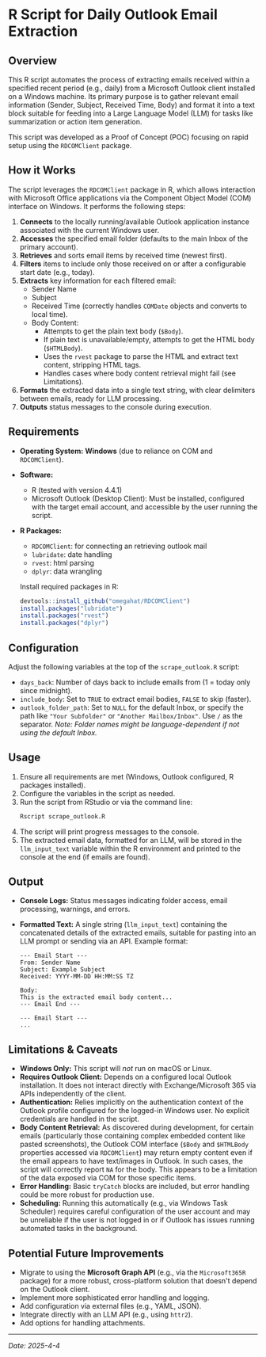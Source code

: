 # R Script for Daily Outlook Email Extraction

## Overview

This R script automates the process of extracting emails received within a specified recent period (e.g., daily) from a Microsoft Outlook client installed on a Windows machine. Its primary purpose is to gather relevant email information (Sender, Subject, Received Time, Body) and format it into a text block suitable for feeding into a Large Language Model (LLM) for tasks like summarization or action item generation.

This script was developed as a Proof of Concept (POC) focusing on rapid setup using the `RDCOMClient` package.

## How it Works

The script leverages the `RDCOMClient` package in R, which allows interaction with Microsoft Office applications via the Component Object Model (COM) interface on Windows. It performs the following steps:

1.  **Connects** to the locally running/available Outlook application instance associated with the current Windows user.
2.  **Accesses** the specified email folder (defaults to the main Inbox of the primary account).
3.  **Retrieves** and sorts email items by received time (newest first).
4.  **Filters** items to include only those received on or after a configurable start date (e.g., today).
5.  **Extracts** key information for each filtered email:
    *   Sender Name
    *   Subject
    *   Received Time (correctly handles `COMDate` objects and converts to local time).
    *   Body Content:
        *   Attempts to get the plain text body (`$Body`).
        *   If plain text is unavailable/empty, attempts to get the HTML body (`$HTMLBody`).
        *   Uses the `rvest` package to parse the HTML and extract text content, stripping HTML tags.
        *   Handles cases where body content retrieval might fail (see Limitations).
6.  **Formats** the extracted data into a single text string, with clear delimiters between emails, ready for LLM processing.
7.  **Outputs** status messages to the console during execution.

## Requirements

*   **Operating System:** **Windows** (due to reliance on COM and `RDCOMClient`).
*   **Software:**
    *   R (tested with version 4.4.1)
    *   Microsoft Outlook (Desktop Client): Must be installed, configured with the target email account, and accessible by the user running the script.
*   **R Packages:**
    *   `RDCOMClient`: for connecting an retrieving outlook mail
    *   `lubridate`: date handling
    *   `rvest`: html parsing
    *   `dplyr`: data wrangling

    Install required packages in R:
    ```R
    devtools::install_github("omegahat/RDCOMClient")
    install.packages("lubridate")
    install.packages("rvest")
    install.packages("dplyr")
    ```

## Configuration

Adjust the following variables at the top of the `scrape_outlook.R` script:

*   `days_back`: Number of days back to include emails from (1 = today only since midnight).
*   `include_body`: Set to `TRUE` to extract email bodies, `FALSE` to skip (faster).
*   `outlook_folder_path`: Set to `NULL` for the default Inbox, or specify the path like `"Your Subfolder"` or `"Another Mailbox/Inbox"`. Use `/` as the separator. *Note: Folder names might be language-dependent if not using the default Inbox.*

## Usage

1.  Ensure all requirements are met (Windows, Outlook configured, R packages installed).
2.  Configure the variables in the script as needed.
3.  Run the script from RStudio or via the command line:
    ```bash
    Rscript scrape_outlook.R
    ```
4.  The script will print progress messages to the console.
5.  The extracted email data, formatted for an LLM, will be stored in the `llm_input_text` variable within the R environment and printed to the console at the end (if emails are found).

## Output

*   **Console Logs:** Status messages indicating folder access, email processing, warnings, and errors.
*   **Formatted Text:** A single string (`llm_input_text`) containing the concatenated details of the extracted emails, suitable for pasting into an LLM prompt or sending via an API. Example format:

    ```
    --- Email Start ---
    From: Sender Name
    Subject: Example Subject
    Received: YYYY-MM-DD HH:MM:SS TZ

    Body:
    This is the extracted email body content...
    --- Email End ---

    --- Email Start ---
    ...
    ```

## Limitations & Caveats

*   **Windows Only:** This script will *not* run on macOS or Linux.
*   **Requires Outlook Client:** Depends on a configured local Outlook installation. It does not interact directly with Exchange/Microsoft 365 via APIs independently of the client.
*   **Authentication:** Relies implicitly on the authentication context of the Outlook profile configured for the logged-in Windows user. No explicit credentials are handled in the script.
*   **Body Content Retrieval:** As discovered during development, for certain emails (particularly those containing complex embedded content like pasted screenshots), the Outlook COM interface (`$Body` and `$HTMLBody` properties accessed via `RDCOMClient`) may return empty content even if the email appears to have text/images in Outlook. In such cases, the script will correctly report `NA` for the body. This appears to be a limitation of the data exposed via COM for those specific items.
*   **Error Handling:** Basic `tryCatch` blocks are included, but error handling could be more robust for production use.
*   **Scheduling:** Running this automatically (e.g., via Windows Task Scheduler) requires careful configuration of the user account and may be unreliable if the user is not logged in or if Outlook has issues running automated tasks in the background.

## Potential Future Improvements

*   Migrate to using the **Microsoft Graph API** (e.g., via the `Microsoft365R` package) for a more robust, cross-platform solution that doesn't depend on the Outlook client.
*   Implement more sophisticated error handling and logging.
*   Add configuration via external files (e.g., YAML, JSON).
*   Integrate directly with an LLM API (e.g., using `httr2`).
*   Add options for handling attachments.

---

*Date: 2025-4-4*